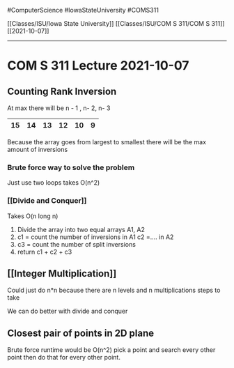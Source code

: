 #ComputerScience  #IowaStateUniversity #COMS311 


[[Classes/ISU/Iowa State University]] [[Classes/ISU/COM S 311/COM S 311]] [[2021-10-07]]

---

# COM S 311 Lecture 2021-10-07

## Counting Rank Inversion

At max there will be n - 1 , n- 2, n- 3

| 15  | 14  | 13  | 12  | 10  | 9   |
| --- | --- | --- | --- | --- | --- |

Because the array goes from largest to smallest there will be the max amount of inversions 

### Brute force way to solve the problem 

Just use two loops 
takes O(n^2)

### [[Divide and Conquer]]

Takes O(n long n)

1. Divide the array into two equal arrays A1, A2
2. c1 = count the number of inversions in A1
	c2 =.... in A2
3. c3 = count the number of split inversions 
4. return c1 + c2 + c3


## [[Integer Multiplication]]

Could just do n*n because there are n levels and n multiplications steps to take 

We can do better with divide and conquer

## Closest pair of points in 2D plane

Brute force runtime would be O(n^2) pick a point and search every other point then do that for every other point.
